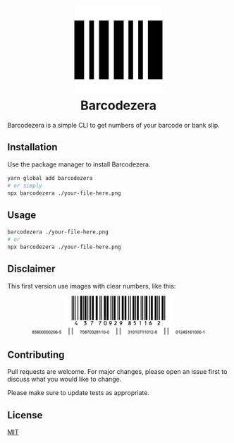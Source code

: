 <div align="center">
  <img align="center" src="./assets/bar-code.svg" width="200px">
</div>
<p align="center" style="margin: -30px">
  <h1 align="center">Barcodezera</h1>
</p>

Barcodezera is a simple CLI to get numbers of your barcode or bank slip.

## Installation

Use the package manager to install Barcodezera.

```bash
yarn global add barcodezera
# or simply
npx barcodezera ./your-file-here.png
```

## Usage

```bash
barcodezera ./your-file-here.png
# or
npx barcodezera ./your-file-here.png
```

## Disclaimer

This first version use images with clear numbers, like this:

<div align="center">
  <img src="./assets/barcode1.png" width=250 styles="margin: 10px">
  <img src="./assets/barcode2.png" width=400>
  <br>
</div>

## Contributing

Pull requests are welcome. For major changes, please open an issue first to discuss what you would like to change.

Please make sure to update tests as appropriate.

## License

[MIT](https://choosealicense.com/licenses/mit/)
